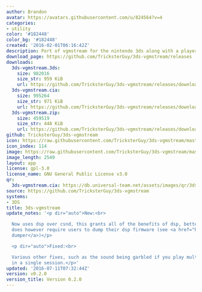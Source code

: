 ```yaml
---
author: Brandon
avatar: https://avatars.githubusercontent.com/u/824564?v=4
categories:
- utility
color: '#182448'
color_bg: '#182448'
created: '2016-02-01T06:16:42Z'
description: Port of vgmstream for the nintendo 3ds along with a player
download_page: https://github.com/TricksterGuy/3ds-vgmstream/releases
downloads:
  3ds-vgmstream.3ds:
    size: 982016
    size_str: 959 KiB
    url: https://github.com/TricksterGuy/3ds-vgmstream/releases/download/v0.2.0/3ds-vgmstream.3ds
  3ds-vgmstream.cia:
    size: 995264
    size_str: 971 KiB
    url: https://github.com/TricksterGuy/3ds-vgmstream/releases/download/v0.2.0/3ds-vgmstream.cia
  3ds-vgmstream.zip:
    size: 459519
    size_str: 448 KiB
    url: https://github.com/TricksterGuy/3ds-vgmstream/releases/download/v0.2.0/3ds-vgmstream.zip
github: TricksterGuy/3ds-vgmstream
icon: https://raw.githubusercontent.com/TricksterGuy/3ds-vgmstream/master/resources/icon.png
icon_index: 114
image: https://raw.githubusercontent.com/TricksterGuy/3ds-vgmstream/master/resources/banner.png
image_length: 2549
layout: app
license: gpl-3.0
license_name: GNU General Public License v3.0
qr:
  3ds-vgmstream.cia: https://db.universal-team.net/assets/images/qr/3ds-vgmstream-cia.png
source: https://github.com/TricksterGuy/3ds-vgmstream
systems:
- 3DS
title: 3ds-vgmstream
update_notes: '<p dir="auto">New:<br>

  Now uses dsp over csnd, this grants all of the benefits of dsp, better streaming.  This
  does however require users to dump their dsp firmware (see <a href="https://github.com/Cruel/DspDump">dsp
  dumper</a>)</p>

  <p dir="auto">Fixed:<br>

  Various other fixes, such as the sound being garbled if you play multiple songs
  in a single session.</p>'
updated: '2016-07-11T07:32:44Z'
version: v0.2.0
version_title: Version 0.2.0
---
```

